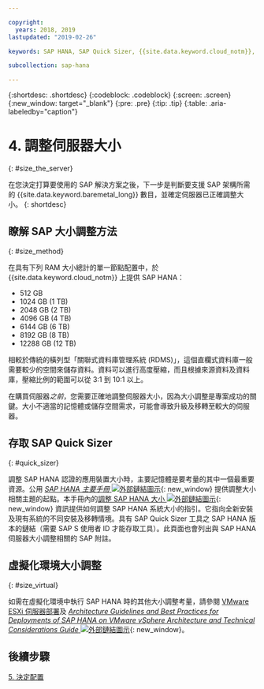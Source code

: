 ```yaml
---

copyright:
  years: 2018, 2019
lastupdated: "2019-02-26"

keywords: SAP HANA, SAP Quick Sizer, {{site.data.keyword.cloud_notm}}, {{site.data.keyword. baremetal_short}}, deployment

subcollection: sap-hana

---
```


{:shortdesc: .shortdesc}
{:codeblock: .codeblock}
{:screen: .screen}
{:new_window: target="_blank"}
{:pre: .pre}
{:tip: .tip}
{:table: .aria-labeledby="caption"}


# 4. 調整伺服器大小
{: #size_the_server}

在您決定打算要使用的 SAP 解決方案之後，下一步是判斷要支援 SAP 架構所需的 {{site.data.keyword.baremetal_long}} 數目，並確定伺服器已正確調整大小。
{: shortdesc}

## 瞭解 SAP 大小調整方法
{: #size_method}

在具有下列 RAM 大小總計的單一節點配置中，於 {{site.data.keyword.cloud_notm}} 上提供 SAP HANA：
  * 512 GB
  * 1024 GB (1 TB)
  * 2048 GB (2 TB)
  * 4096 GB (4 TB)
  * 6144 GB (6 TB)
  * 8192 GB (8 TB)
  * 12288 GB (12 TB)

相較於傳統的橫列型「關聯式資料庫管理系統 (RDMS)」，這個直欄式資料庫一般需要較少的空間來儲存資料。資料可以進行高度壓縮，而且根據來源資料及資料庫，壓縮比例的範圍可以從 3:1 到 10:1 以上。

在購買伺服器*之前*，您需要正確地調整伺服器大小，因為大小調整是專案成功的關鍵。大小不適當的記憶體或儲存空間需求，可能會導致升級及移轉至較大的伺服器。

## 存取 SAP Quick Sizer
{: #quick_sizer}

調整 SAP HANA 認證的應用裝置大小時，主要記憶體是要考量的其中一個最重要資源。公用 [*SAP HANA 主要手冊* ![外部鏈結圖示](../../icons/launch-glyph.svg "外部鏈結圖示")](https://help.sap.com/doc/e95f6750b0fd10148ea5c6be75016694/2.0.00/en-US/SAP_HANA_Master_Guide_en.pdf){: new_window} 提供調整大小相關主題的起點。本手冊內的[調整 SAP HANA 大小 ![外部鏈結圖示](../../icons/launch-glyph.svg "外部鏈結圖示")](https://help.sap.com/viewer/eb3777d5495d46c5b2fa773206bbfb46/2.0.00/en-US/d4a122a7bb57101493e3f5ca08e6b039.html){: new_window} 資訊提供如何調整 SAP HANA 系統大小的指引。它指向全新安裝及現有系統的不同安裝及移轉情境。具有 SAP Quick Sizer 工具之 SAP HANA 版本的鏈結（需要 SAP S 使用者 ID 才能存取工具）。此頁面也會列出與 SAP HANA 伺服器大小調整相關的 SAP 附註。

## 虛擬化環境大小調整
{: #size_virtual}

如需在虛擬化環境中執行 SAP HANA 時的其他大小調整考量，請參閱 [VMware ESXi 伺服器部署](/docs/infrastructure/sap-hana?topic=sap-hana-considerations#vmware_server)及 [*Architecture Guidelines and Best Practices for Deployments of SAP HANA on VMware vSphere Architecture and Technical Considerations Guide* ![外部鏈結圖示](../../icons/launch-glyph.svg "外部鏈結圖示")](https://www.vmware.com/content/dam/digitalmarketing/vmware/en/pdf/whitepaper/sap_hana_on_vmware_vsphere_best_practices_guide-white-paper.pdf){: new_window}。

## 後續步驟

 [5. 決定配置](/docs/infrastructure/sap-hana?topic=sap-hana-determine_configuration#determine_configuration)
